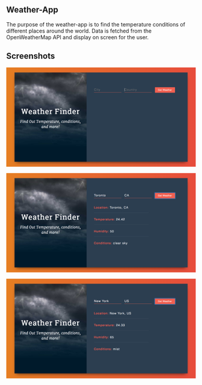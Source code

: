 ## Weather-App

The purpose of the weather-app is to find the temperature conditions of different places around the world. Data is fetched from the OpenWeatherMap API and display on screen for the user.

## Screenshots

!['Screenshot Home page'](https://github.com/dkhayutin/WeatherApp/blob/master/docs/Home-page.png?raw=true)

!['Screenshot Sample Weather Two'](https://github.com/dkhayutin/WeatherApp/blob/master/docs/sample-weather.png?raw=true)

!['Screenshot Sample Weather Two'](https://github.com/dkhayutin/WeatherApp/blob/master/docs/sample-weather2.png?raw=true)
